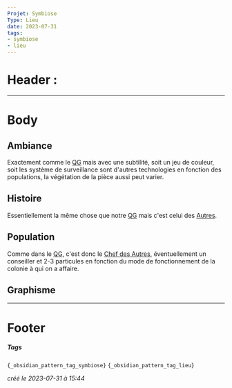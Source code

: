 ```yaml
---
Projet: Symbiose
Type: Lieu
date: 2023-07-31
tags:
- symbiose
- lieu
---
```

   
# Header :   
   
   
-------------------------------------------------------------------------------   
# Body   
   
## Ambiance   
   
Exactement comme le [QG](../../../../../Cr%C3%A9ations/Symbiose/GameDesign/Sc%C3%A9nario/Lieux/QG.md) mais avec une subtilité, soit un jeu de couleur, soit les système de surveillance sont d'autres technologies en fonction des populations, la végétation de la pièce aussi peut varier.   
   
## Histoire   
   
Essentiellement la même chose que notre [QG](../../../../../Cr%C3%A9ations/Symbiose/GameDesign/Sc%C3%A9nario/Lieux/QG.md) mais c'est celui des [Autres](/not_created.md).   
   
## Population   
   
Comme dans le [QG](../../../../../Cr%C3%A9ations/Symbiose/GameDesign/Sc%C3%A9nario/Lieux/QG.md), c'est donc le [Chef des Autres](../../../../../Cr%C3%A9ations/Symbiose/GameDesign/Sc%C3%A9nario/Personnages/Chef%20des%20Autres.md), éventuellement un conseiller et 2-3 particules en fonction du mode de fonctionnement de la colonie à qui on a affaire.   
   
## Graphisme   
   
   
---------------------------------------------------------------------------   
# Footer   
   
##### Tags   
`{_obsidian_pattern_tag_symbiose}` `{_obsidian_pattern_tag_lieu}`   
   
*créé le 2023-07-31 à 15:44*
